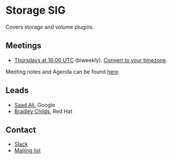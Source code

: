 <!---
This is an autogenerated file!

Please do not edit this file directly, but instead make changes to the
sigs.yaml file in the project root.

To understand how this file is generated, see generator/README.md.
-->
# Storage SIG

Covers storage and volume plugins.

## Meetings
* [Thursdays at 16:00 UTC](https://zoom.us/j/614261834) (biweekly). [Convert to your timezone](http://www.thetimezoneconverter.com/?t=16:00&tz=UTC).

Meeting notes and Agenda can be found [here](https://docs.google.com/document/d/1-8KEG8AjAgKznS9NFm3qWqkGyCHmvU6HVl0sk5hwoAE/edit?usp=sharing).

## Leads
* [Saad Ali](https://github.com/saad-ali), Google
* [Bradley Childs](https://github.com/childsb), Red Hat

## Contact
* [Slack](https://kubernetes.slack.com/messages/sig-storage)
* [Mailing list](https://groups.google.com/forum/#!forum/kubernetes-sig-storage)

<!-- BEGIN CUSTOM CONTENT -->

<!-- END CUSTOM CONTENT -->
